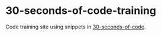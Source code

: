 # 30-seconds-of-code-training

Code training site using snippets in [30-seconds-of-code](https://github.com/30-seconds/30-seconds-of-code).

